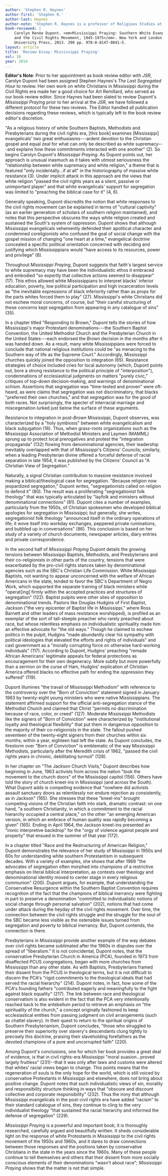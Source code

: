 ```yaml
---
author: 'Stephen R. Haynes'
author-first: 'Stephen R.'
author-last: Haynes
author-note: 'Stephen R. Haynes is a professor of Religious Studies at Rhodes College.'
book-reviewed: |
    Carolyn Renėe Dupont. <em>Mississippi Praying: Southern White Evangelicals
    and the Civil Rights Movement, 1945-1975</em>. New York and London: New York
    University Press, 2013. 290 pp. 978-0-8147-0841-5.
layout: article
title: 'Review Essay: Mississippi Praying'
vol: 16
year: 2014
...
```


**Editor's Note**: Prior to her appointment as book review editor with
*JSR*, Carolyn Dupont had been assigned Stephen Haynes's *The Last
Segregated Hour* to review. Her own work on white Christians in
Mississippi during the Civil Rights era made her a good choice for Art
Remillard, who served as our book review editor. Since Haynes had been
slated to review Dupont's *Mississippi Praying* prior to her arrival at
the *JSR*, we have followed a different protocol for these two reviews.
The Editor handled all publication decisions regarding these reviews,
which is typically left to the book review editor's discretion.

"As a religious history of white Southern Baptists, Methodists and
Presbyterians during the civil rights era, [this book] examines
[Mississippi] evangelicals' two great enthusiasms---ardent devotion to
the Christian gospel and equal zeal for what can only be described as
white supremacy---and explains how these commitments interacted with one
another" (2). So begins Carolyn Dupont's *Mississippi Praying*. As
Dupont points out, her approach is unusual inasmuch as it takes with
utmost seriousness the "relationship between white supremacy and white
religion," a theme that is featured "only incidentally...if at all" in
the historiography of massive white resistance (3). Under implicit
attack in this approach are the views that white religion "passed the
civil rights years as a silent, passive or unimportant player" and that
white evangelicals' support for segregation was limited to "preaching
the biblical case for it" (4, 6).

Generally speaking, Dupont discredits the notion that white responses to
the civil rights movement can be explained in terms of "cultural
captivity" (as an earlier generation of scholars of southern religion
maintained), and notes that this perspective obscures the ways white
religion created and sustained the South's system of oppression. Dupont
shows that although Mississippi evangelicals vehemently defended their
apolitical character and condemned coreligionists who confused the goal
of social change with the gospel mission of changing "one heart at a
time," evangelical doctrine concealed a specific political orientation
concerned with deciding and justifying which Mississippians would "have
access to its resources, power and privilege" (8).

Throughout *Mississippi Praying*, Dupont suggests that faith's largest
service to white supremacy may have been the individualistic ethos it
embraced and embodied "so expertly that collective actions seemed to
disappear" (17). This ethos allowed white Mississippians to interpret
blacks' inferior education, poverty, low political participation and
high incarceration levels as "the inevitable expressions of black
inferiority rather than as props for the parts whites forced them to
play" (27). Mississippi's white Christians did not eschew moral
concerns, of course, but "their careful structuring of these concerns
kept segregation from appearing in any catalogue of sins" (35).

In a chapter titled "Responding to Brown," Dupont tells the stories of
how Mississippi's major Protestant denominations---the Southern Baptist
Convention, the United Methodist Church and the Presbyterian Church in
the United States---each endorsed the *Brown* decision in the months
after it was handed down. As a result, many white Mississippians were
forced to conclude that national religious institutions could be "as
menacing to the Southern way of life as the Supreme Court." Accordingly,
Mississippi churches quickly joined the opposition to integration (65).
Resistance strategies of choice included cries for local autonomy
(which, Dupont points out, bore a strong resistance to the political
principle of "interposition"), condemnations of ecclesiastical judgments
on matters "purely civic," critiques of top-down decision-making, and
warnings of denominational schism. Assertions that segregation was
"time-tested and proven" were oft-heard, as were claims that segregation
was not discriminatory, that blacks "preferred their own churches," and
that segregation was for the good of both races. Not surprisingly, the
specter of interracial marriage and miscegenation lurked just below the
surface of these arguments.

Resistance to integration in post-*Brown* Mississippi, Dupont observes,
was characterized by a "holy symbiosis" between white evangelicalism and
black subjugation (16). Thus, when grass-roots organizations such as the
Mississippi Association of Methodist Ministers and Laymen (MAMML) sprung
up to protect local prerogatives and protest the "integration
propaganda" (132) flowing from denominational agencies, their leadership
inevitably overlapped with that of Mississippi's Citizens' Councils;
similarly, when a leading Presbyterian divine offered a forceful defense
of racial separation in late 1954, it was published by the Citizens'
Council as "A Christian View of Segregation."

Naturally, a signal Christian contribution to massive resistance
involved making a biblical/theological case for segregation. "Because
religion now jeopardized segregation," Dupont writes, "segregationists
called on religion to defend it" (80). The result was a proliferating
"segregationist folk theology" that was typically articulated by
"layfolk and ministers without denominational connections" (81). Dupont
cites a number of examples, particularly from the 1950s, of Christian
spokesmen who developed biblical apologies for segregation in
Mississippi; but generally, she writes, segregationist folk theology
"announced itself in the ordinary operations of life; it wove itself
into workday exchanges, peppered private ruminations, and bubbled up in
conversations" (86). This conclusion is based on her study of a variety
of church documents, newspaper articles, diary entries and private
correspondence.

In the second half of *Mississippi Praying* Dupont details the growing
tensions between Mississippi Baptists, Methodists, and Presbyterians and
their co-religionists in other parts of the country, tensions that were
exacerbated by the pro-civil rights stances taken by denominational
agencies such as the SBC's Christian Life Commission. White Mississippi
Baptists, not wanting to appear unconcerned with the welfare of African
Americans in the state, tended to favor the SBC's Department of Negro
Work, which supported the separate training of black ministers while
"operat[ing] firmly within the accepted practices and structures of
segregation" (122). Baptist pulpits were other sites of opposition to
denominational trends. Pastors like Douglas Hudgins of First Baptist,
Jackson ("the very epicenter of Baptist life in Mississippi," where Ross
Barnett and other leaders of mass resistance worshipped), is profiled as
an exemplar of the sort of tall-steeple preacher who rarely preached
about race, but whose relentless emphasis on individualistic
spirituality made him an effective advocate for "the old ways." Though
he claimed to eschew politics in the pulpit, Hudgins "made abundantly
clear his sympathy with political ideologies that elevated the efforts
and rights of individuals" and cast government as a "morally corrupting
force on otherwise hard-working individuals" (117). According to Dupont,
Hudgins' preaching "remade African Americans' legitimate appeals for
federal protections as encouragement for their own degeneracy. More
subtly but more powerfully than a sermon on the curse of Ham, Hudgins'
explication of Christian America offered blacks no effective path for
ending the oppression they suffered" (119).

Dupont illumines "the travail of Mississippi Methodism" with reference
to the controversy over the "Born of Conviction" statement signed in
January 1963 by twenty-eight young ministers who were native
Mississippians. The statement affirmed support for the official
anti-segregation stance of the Methodist Church and claimed that Christ
"permits no discrimination because of race, color, or creed" (127).
Moderate Mississippi Methodists like the signers of "Born of Conviction"
were characterized by "institutional loyalty and theological
flexibility" that put them in dangerous opposition to the majority of
their co-religionists in the state. The fallout pushed seventeen of the
twenty-eight signers from their churches within six months; within a
year, eighteen had left the state. As Dupont concludes, the firestorm
over "Born of Conviction" is emblematic of the way Mississippi
Methodists, particularly after the Meredith crisis of 1962, "passed the
civil rights years in chronic, debilitating turmoil" (128).

In her chapter on "The Jackson Church Visits," Dupont describes how
beginning in June, 1963 activists from across the nation "took the
movement to the church doors" of the Mississippi capitol (156). Others
have told the story of church kneel-ins in Mississippi (and across the
South). What Dupont adds is compelling evidence that "nowhere did
activists assault sanctuary doors as relentlessly nor endure rejection
as consistently, as in Jackson" (165). She stresses that these
"kneel-ins" brought competing visions of the Christian faith into stark,
dramatic contrast: on one hand, "a southern Christianity, in which a
commitment to the racial hierarchy occupied a central place," on the
other "an emerging American version, in which an embrace of human
quality was rapidly becoming a given" (165). Ending in April 1964, the
Jackson kneel-ins presented an "ironic interpretive backdrop" for the
"orgy of violence against people and property" that ensued in the summer
of that year (172).

In a chapter titled "Race and the Restructuring of American Religion,"
Dupont demonstrates the relevance of her study of Mississippi in 1950s
and 60s for understanding white southern Protestantism in subsequent
decades. With a variety of examples, she shows that after 1968 "the
advocates of segregation often morphed into champions of a restrictive
emphasis on literal biblical interpretation, as contests over theology
and denominational identity moved to center stage in every religious
communion" (200). Dupont argues, for example, that understanding the
Conservative Resurgence within the Southern Baptist Convention requires
recognition of the fact that the champions of biblical inerrancy were
fighting in part to preserve a denomination "committed to
individualistic notions of social change through personal salvation"
(202), notions that had come under attack during the heyday of the civil
rights movement. Over time, the connection between the civil rights
struggle and the struggle for the soul of the SBC became less visible as
the ostensible issues turned from segregation and poverty to biblical
inerrancy. But, Dupont contends, the connection is there.

Presbyterians in Mississippi provide another example of the way debates
over civil rights became sublimated after the 1960s in disputes over the
spread of "liberalism." It is not coincidental, Dupont notes, that the
conservative Presbyterian Church in America (PCA), founded in 1973 from
disaffected PCUS congregations, began with more churches from
Mississippi than any other state. As with Baptists, Presbyterians framed
their dissent from the PCUS in theological terms, but it is not
difficult to discern the PCA's "rigid commitments to the theological
ideals that had served the racial hierarchy" (214). Dupont notes, in
fact, how some of the PCA's founding fathers "contributed eagerly and
meaningfully to the fight against black equality" (217). The link
between race and theological conservatism is also evident in the fact
that the PCA very intentionally reached back to the antebellum period to
retrieve an emphasis on "the spirituality of the church," a concept
originally fashioned to keep ecclesiastical entities from passing
judgment on civil arrangements (such as chattel slavery). In their quest
to return to the spiritual origins of Southern Presbyterianism, Dupont
concludes, "those who struggled to preserve their superiority over
slavery's descendants clung tightly to precisely this doctrine, praising
their slaveholding forefathers as the devoted champions of a pure and
uncorrupted faith" (220).

Among Dupont's conclusions, one for which her book provides a great deal
of evidence, is that in civil rights-era Mississippi "moral
suasion...proved largely fruitless" (231)--that it was only after laws
and customs were altered that whites' racial views began to change. This
points means that the regeneration of souls is the only hope for the
world, which is still voiced by conservative Protestants in Mississippi
and elsewhere, does not bring about positive change. Dupont notes that
such individualistic views of sin, morality and responsibility structure
thinking in ways that "obscure and discount collective and corporate
responsibility" (232). Thus the irony that although Mississippi
evangelicals in the post-civil rights era have added "racism" to their
standard catalogue of sins, they continue to cling to the very
individualist theology "that sustained the racial hierarchy and informed
the defense of segregation" (229).

*Mississippi Praying* is a powerful and important book; it is thoroughly
researched, carefully argued and beautifully written. It sheds
considerable light on the response of white Protestants in Mississippi
to the civil rights movement of the 1950s and 1960s, and it dares to
draw connections between those responses and the positions taken by
conservative Christians in the state in the years since the 1960s. Many
of these people continue to tell themselves and others that their
dissent from more socially conscious elements of their denominations
"wasn't about race"; *Mississippi Praying* shows that the matter is not
that simple.
